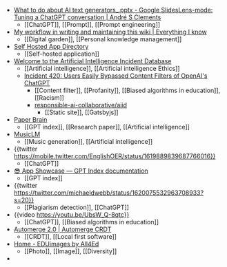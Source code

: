 - [What to do about AI text generators_.pptx - Google Slides](https://docs.google.com/presentation/d/1P5nSOm1g3CvsoPEga4fSnzjMiLtGg7Bf/mobilepresent#slide=id.p2)[Lens-mode: Tuning a ChatGPT conversation | André S Clements](https://andresclements.com/937/lens-mode-tuning-a-chatgpt-conversation/)
	- [[ChatGPT]], [[Prompt]], [[Prompt engineering]]
- [My workflow in writing and maintaining this wiki | Everything I know](https://wiki.nikiv.dev/other/wiki-workflow)
	- [[Digital garden]], [[Personal knowledge management]]
- [Self Hosted App Directory](https://noted.lol/directory/)
	- [[Self-hosted application]]
- [Welcome to the Artificial Intelligence Incident Database](https://incidentdatabase.ai/)
	- [[Artificial intelligence]], [[Artificial intelligence Ethics]]
	- [Incident 420: Users Easily Bypassed Content Filters of OpenAI's ChatGPT](https://incidentdatabase.ai/cite/420)
		- [[Content filter]], [[Profanity]], [[Biased algorithms in education]], [[Racism]]
		- [responsible-ai-collaborative/aiid](https://github.com/responsible-ai-collaborative/aiid)
			- [[Static site]], [[Gatsbyjs]]
- [Paper Brain](https://www.paperbrain.study/)
	- [[GPT index]], [[Research paper]], [[Artificial intelligence]]
- [MusicLM](https://google-research.github.io/seanet/musiclm/examples/)
	- [[Music generation]], [[Artificial intelligence]]
- {{twitter https://mobile.twitter.com/EnglishOER/status/1619889839687766016}}
	- [[ChatGPT]]
- [😎 App Showcase — GPT Index documentation](https://gpt-index.readthedocs.io/en/latest/gallery/app_showcase.html)
	- [[GPT index]]
- {{twitter https://twitter.com/michaeldwebb/status/1620075532963708933?s=20}}
	- [[Plagiarism detection]], [[ChatGPT]]
- {{video https://youtu.be/UbsW_Q-8qtc}}
	- [[ChatGPT]], [[Biased algorithms in education]]
- [Automerge 2.0 | Automerge CRDT](https://automerge.org/blog/automerge-2/)
	- [[CRDT]], [[Local first software]]
- [Home - EDUimages by All4Ed](https://images.all4ed.org/)
	- [[Photo]], [[Image]], [[Diversity]]
-